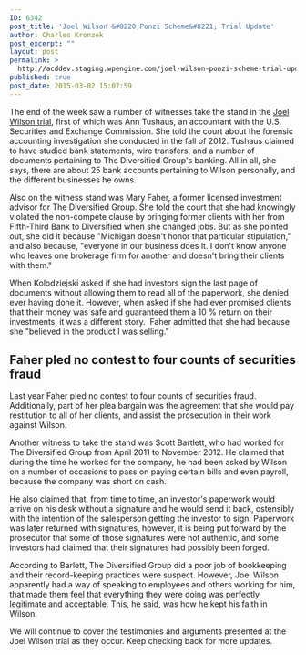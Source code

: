 ```yaml
---
ID: 6342
post_title: 'Joel Wilson &#8220;Ponzi Scheme&#8221; Trial Update'
author: Charles Kronzek
post_excerpt: ""
layout: post
permalink: >
  http://acddev.staging.wpengine.com/joel-wilson-ponzi-scheme-trial-update.html
published: true
post_date: 2015-03-02 15:07:59
---
```

The end of the week saw a number of witnesses take the stand in the <a href="http://acddev.staging.wpengine.com/joel-wilson-ponzi-scheme-trial-begins.html">Joel Wilson trial</a>, first of which was Ann Tushaus, an accountant with the U.S. Securities and Exchange Commission. She told the court about the forensic accounting investigation she conducted in the fall of 2012. Tushaus claimed to have studied bank statements, wire transfers, and a number of documents pertaining to The Diversified Group's banking. All in all, she says, there are about 25 bank accounts pertaining to Wilson personally, and the different businesses he owns.<!--more-->

Also on the witness stand was Mary Faher, a former licensed investment advisor for The Diversified Group. She told the court that she had knowingly violated the non-compete clause by bringing former clients with her from Fifth-Third Bank to Diversified when she changed jobs. But as she pointed out, she did it because "Michigan doesn't honor that particular stipulation," and also because, "everyone in our business does it. I don't know anyone who leaves one brokerage firm for another and doesn't bring their clients with them."

When Kolodziejski asked if she had investors sign the last page of documents without allowing them to read all of the paperwork, she denied ever having done it. However, when asked if she had ever promised clients that their money was safe and guaranteed them a 10 % return on their investments, it was a different story.  Faher admitted that she had because she "believed in the product I was selling."


<h2>Faher pled no contest to four counts of securities fraud</h2>

Last year Faher pled no contest to four counts of securities fraud. Additionally, part of her plea bargain was the agreement that she would pay restitution to all of her clients, and assist the prosecution in their work against Wilson.

Another witness to take the stand was Scott Bartlett, who had worked for The Diversified Group from April 2011 to November 2012. He claimed that during the time he worked for the company, he had been asked by Wilson on a number of occasions to pass on paying certain bills and even payroll, because the company was short on cash.

He also claimed that, from time to time, an investor's paperwork would arrive on his desk without a signature and he would send it back, ostensibly with the intention of the salesperson getting the investor to sign. Paperwork was later returned with signatures, however, it is being put forward by the prosecutor that some of those signatures were not authentic, and some investors had claimed that their signatures had possibly been forged.

According to Barlett, The Diversified Group did a poor job of bookkeeping and their record-keeping practices were suspect. However, Joel Wilson apparently had a way of speaking to employees and others working for him, that made them feel that everything they were doing was perfectly legitimate and acceptable. This, he said, was how he kept his faith in Wilson.

We will continue to cover the testimonies and arguments presented at the Joel Wilson trial as they occur. Keep checking back for more updates.